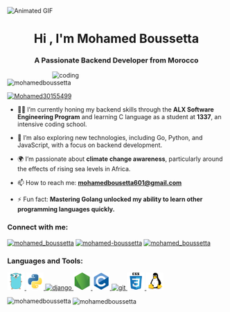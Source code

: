 ![Animated GIF](https://giffiles.alphacoders.com/120/120237.gif)
<h1 align="center">Hi <i class="fi fi-ts-circle-small"></i>, I'm Mohamed Boussetta</h1>
<h3 align="center">A Passionate Backend Developer from Morocco</h3>
<img align="right" alt="coding" width="400" src="https://i.pinimg.com/originals/06/60/ef/0660efe82fa3da42ed56eef013171835.gif">

<p align="left"> <img src="https://komarev.com/ghpvc/?username=mohamedboussetta&label=Profile%20views&color=0e75b6&style=flat" alt="mohamedboussetta" /> </p>

<p align="left"> <a href="https://twitter.com/mohamed_boussetta" target="blank"><img src="https://img.shields.io/twitter/follow/mohamed_boussetta?logo=twitter&style=for-the-badge" alt="Mohamed30155499" /></a> </p>

- 👨‍💻 I’m currently honing my backend skills through the **ALX Software Engineering Program** and learning C language as a student at **1337**, an intensive coding school.

- 🔭 I’m also exploring new technologies, including Go, Python, and JavaScript, with a focus on backend development.

- 🌍 I’m passionate about **climate change awareness**, particularly around the effects of rising sea levels in Africa.

- 📫 How to reach me: **mohamedbousetta601@gmail.com**

- ⚡ Fun fact: **Mastering Golang unlocked my ability to learn other programming languages quickly.**

<h3 align="left">Connect with me:</h3>
<p align="left">
<a href="https://x.com/Mohamed30155499" target="blank"><img align="center" src="https://raw.githubusercontent.com/rahuldkjain/github-profile-readme-generator/master/src/images/icons/Social/twitter.svg" alt="mohamed_boussetta" height="30" width="40" /></a>
<a href="https://www.linkedin.com/in/mohamed-boussetta-913609280/" target="blank"><img align="center" src="https://raw.githubusercontent.com/rahuldkjain/github-profile-readme-generator/master/src/images/icons/Social/linked-in-alt.svg" alt="mohamed-boussetta" height="30" width="40" /></a>
<a href="https://www.instagram.com/bousta8052/" target="blank"><img align="center" src="https://raw.githubusercontent.com/rahuldkjain/github-profile-readme-generator/master/src/images/icons/Social/instagram.svg" alt="mohamed_boussetta" height="30" width="40" /></a>
</p>

<h3 align="left">Languages and Tools:</h3>
<p align="left">
<a href="https://golang.org/" target="_blank" rel="noreferrer"> <img src="https://raw.githubusercontent.com/devicons/devicon/master/icons/go/go-original.svg" alt="go" width="40" height="40"/> </a>
<a href="https://www.python.org/" target="_blank" rel="noreferrer"> <img src="https://raw.githubusercontent.com/devicons/devicon/master/icons/python/python-original.svg" alt="python" width="40" height="40"/> </a>
<a href="https://www.djangoproject.com/" target="_blank" rel="noreferrer"> <img src="https://avatars.githubusercontent.com/u/27804?s=200&v=4" alt="django" width="40" height="40"/> </a>
<a href="https://nodejs.org/en/" target="_blank" rel="noreferrer"> <img src="https://raw.githubusercontent.com/devicons/devicon/master/icons/nodejs/nodejs-original.svg" alt="nodejs" width="40" height="40"/> </a>
<a href="https://www.cprogramming.com/" target="_blank" rel="noreferrer"> <img src="https://raw.githubusercontent.com/devicons/devicon/master/icons/c/c-original.svg" alt="c" width="40" height="40"/> </a>
<a href="https://git-scm.com/" target="_blank" rel="noreferrer"> <img src="https://www.vectorlogo.zone/logos/git-scm/git-scm-icon.svg" alt="git" width="40" height="40"/> </a>
<a href="https://www.w3schools.com/css/" target="_blank" rel="noreferrer"> <img src="https://raw.githubusercontent.com/devicons/devicon/master/icons/css3/css3-original-wordmark.svg" alt="css3" width="40" height="40"/> </a>
<a href="https://www.linux.org/" target="_blank" rel="noreferrer"> <img src="https://raw.githubusercontent.com/devicons/devicon/master/icons/linux/linux-original.svg" alt="linux" width="40" height="40"/> </a>
</p>

<p><img align="left" src="https://github-readme-stats.vercel.app/api/top-langs?username=medob6&show_icons=true&locale=en&layout=compact" alt="mohamedboussetta" /></p>

<p>&nbsp;<img align="center" src="https://github-readme-stats.vercel.app/api?username=medob6&show_icons=true&locale=en" alt="mohamedboussetta" /></p>
